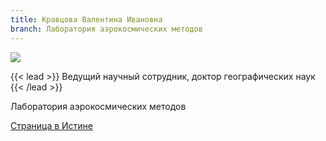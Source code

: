 ```yaml
---
title: Кравцова Валентина Ивановна
branch: Лаборатория аэрокосмических методов
---
```

![](img/kvi.jpg)

{{< lead >}} Ведущий научный сотрудник, доктор географических наук {{< /lead >}}

Лаборатория аэрокосмических методов

[Страница в Истине](https://istina.msu.ru/workers/426273)